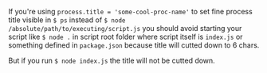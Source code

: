 If you're using `process.title = 'some-cool-proc-name'`
to set fine process title visible in `$ ps` instead of `$ node /absolute/path/to/executing/script.js`
you should avoid starting your script like `$ node .` in script root folder
where script itself is `index.js` or something defined in `package.json`
because title will cutted down to 6 chars.

But if you run `$ node index.js` the title will not be cutted down.
